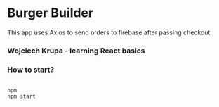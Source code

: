 # Burger Builder

This app uses Axios to send orders to firebase after passing checkout.

### Wojciech Krupa - learning React basics

### How to start?

```

npm
npm start

```
